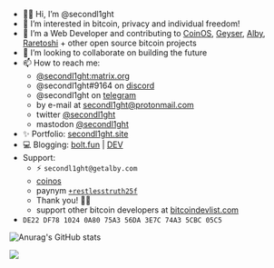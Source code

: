 - 👋🏼 Hi, I’m @secondl1ght
- 👀 I’m interested in bitcoin, privacy and individual freedom!
- 🌱 I’m a Web Developer and contributing to [CoinOS](https://coinos.io), [Geyser](https://geyser.fund), [Alby](https://getalby.com), [Raretoshi](https://raretoshi.com) + other open source bitcoin projects
- 💞️ I’m looking to collaborate on building the future
- 📫 How to reach me: 
  - [@secondl1ght:matrix.org](https://matrix.to/#/@secondl1ght:matrix.org)
  - @secondl1ght#9164 on [discord](https://discord.com/login)
  - @secondl1ght on [telegram](https://t.me/secondl1ght)
  - by e-mail at secondl1ght@protonmail.com
  - twitter [@secondl1ght](https://twitter.com/secondl1ght)
  - mastodon <a rel="me" href="https://bitcoinhackers.org/@secondl1ght">@secondl1ght</a>
- ✨ Portfolio: [secondl1ght.site](https://secondl1ght.site)
- 💻 Blogging: [bolt.fun](https://makers.bolt.fun/profile/34/secondl1ght) | [DEV](https://dev.to/secondl1ght)
- Support:
  - ⚡ `secondl1ght@getalby.com`
  - [coinos](https://coinos.io/secondl1ght)
  - paynym [`+restlesstruth25f`](https://paynym.is/+restlesstruth25f)
  - Thank you! 🙌🏼
  - support other bitcoin developers at [bitcoindevlist.com](https://bitcoindevlist.com)  
- <code>DE22 DF78 1024 0A80 75A3 56DA 3E7C 74A3 5CBC 05C5</code>

![Anurag's GitHub stats](https://github-readme-stats.vercel.app/api?username=secondl1ght&count_private=true&show_icons=true&theme=nord&hide=stars)

![](https://github-profile-trophy.vercel.app/?username=secondl1ght&theme=nord&margin-w=15&margin-h=15&column=3&title=Followers,Commit,Repositories,Issues,PullRequest,Followers,MultiLanguage)

<!---
secondl1ght/secondl1ght is a ✨ special ✨ repository because its `README.md` (this file) appears on your GitHub profile.
You can click the Preview link to take a look at your changes.
--->
